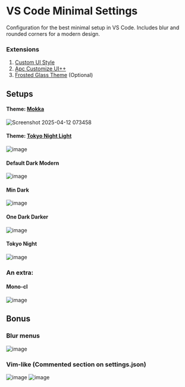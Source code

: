 # VS Code Minimal Settings

Configuration for the best minimal setup in VS Code. Includes blur and rounded corners for a modern design.

### Extensions

1. [Custom UI Style](https://marketplace.visualstudio.com/items/?itemName=subframe7536.custom-ui-style)
2. [Apc Customize UI++](https://marketplace.visualstudio.com/items/?itemName=drcika.apc-extension) 
3. [Frosted Glass Theme](https://marketplace.visualstudio.com/items/?itemName=RichardLuo.frosted-glass-theme) (Optional)

## Setups

#### Theme: [Mokka](https://marketplace.visualstudio.com/items/?itemName=Demenskiy.mokka)
![Screenshot 2025-04-12 073458](https://github.com/user-attachments/assets/853f08a9-25c2-4eba-965e-092ecf1281c9)

#### Theme: [Tokyo Night Light](https://marketplace.visualstudio.com/items/?itemName=enkia.tokyo-night)
![image](https://github.com/user-attachments/assets/2d4ad519-6b11-4f6e-984a-7f6d3670aa74)

#### Default Dark Modern
![image](https://github.com/user-attachments/assets/624b3249-3197-44db-bd84-064d35b54dfd)

#### Min Dark
![image](https://github.com/user-attachments/assets/0e35e528-dbe2-42f0-9aff-330b347d9ed8)

#### One Dark Darker
![image](https://github.com/user-attachments/assets/0aaeeeb5-9e95-402c-9b09-33a07d85ed78)

#### Tokyo Night
![image](https://github.com/user-attachments/assets/14e11a5a-7793-4d93-83c3-ce769e71d64d)

### An extra:

#### Mono-cl
![image](https://github.com/user-attachments/assets/d5fd5673-cdc7-4b2e-88ca-c8a947208618)

## Bonus

### Blur menus

![image](https://github.com/user-attachments/assets/afebbbd3-0039-4690-aaeb-90a9a7ead120)

### Vim-like (Commented section on settings.json)

![image](https://github.com/user-attachments/assets/e88687bb-8c5a-498d-b967-a21ad29f3ed2)
![image](https://github.com/user-attachments/assets/8f308868-9aa8-4ffb-8060-50f1c641ebd7)


